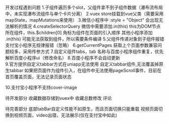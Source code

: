 开发过程遇到问题
1.子组件遍历多个slot，父组件拿不到子组件数据（瀑布流布局中，未实现瀑布流组件与单个卡片分离）
2.vuex store挂载到vue父类（需要采用mapState，mapMutations来使用）
3.微信小程序中 :style = "Object" 会出现无法解析的情况
4.createSelectorQuery
	微信中需要添加.in(this)  this为DOM节点所在组件，this.$children[0] 角标为组件在页面的引入顺序
	其他小程序添加 .in(this) 可能无法获取到组件，所以需要条件编译
5.父组件传递对象到子组件报错 
	支付宝小程序无规律报错（忽略）
6.getCurrentPages 
	获取上个页面参数兼容问题较多，采用传参方式
7.自定义组件tabs，tab
	名称与百度小程序组件重复，优先解析百度小程序ui（修改命名）
8.百度小程序不会自动更新	
9.官方提供自定义tabbar方式在uniapp无法使用
	自定义tabbar组件,无法覆盖掉原生tabbar
	如果把页面作为组件引入，在组件中无法使用pageScroll事件，目前在首页覆盖页面，无法记录页面状态
	
10.支付宝小程序不支持cover-image
	
 
待开发部分
收藏数据存储到vuex中
收藏总数修改
评论

待完善部分
底部tabBar自定义性能不如原生，而且页面切换只能重载
视频页面切换到视频页面，video出错，无法展示(仅在支付宝中如此)
